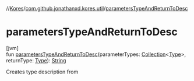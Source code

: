 //[Kores](../../index.md)/[com.github.jonathanxd.kores.util](index.md)/[parametersTypeAndReturnToDesc](parameters-type-and-return-to-desc.md)

# parametersTypeAndReturnToDesc

[jvm]\
fun [parametersTypeAndReturnToDesc](parameters-type-and-return-to-desc.md)(parameterTypes: [Collection](https://kotlinlang.org/api/latest/jvm/stdlib/kotlin.collections/-collection/index.html)<[Type](https://docs.oracle.com/javase/8/docs/api/java/lang/reflect/Type.html)>, returnType: [Type](https://docs.oracle.com/javase/8/docs/api/java/lang/reflect/Type.html)): [String](https://kotlinlang.org/api/latest/jvm/stdlib/kotlin/-string/index.html)

Creates type description from
